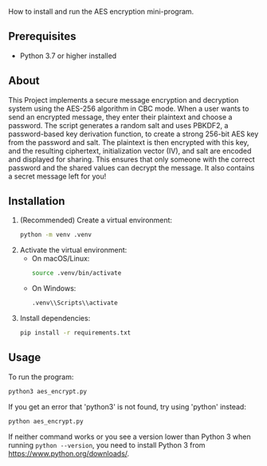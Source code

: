 How to install and run the AES encryption mini-program.

## Prerequisites

- Python 3.7 or higher installed

## About

This Project implements a secure message encryption and decryption system using the AES-256 algorithm in CBC mode. When a user wants to send an encrypted message, they enter their plaintext and choose a password. The script generates a random salt and uses PBKDF2, a password-based key derivation function, to create a strong 256-bit AES key from the password and salt. The plaintext is then encrypted with this key, and the resulting ciphertext, initialization vector (IV), and salt are encoded and displayed for sharing. This ensures that only someone with the correct password and the shared values can decrypt the message. It also contains a secret message left for you!

## Installation

1. (Recommended) Create a virtual environment:
   ```sh
   python -m venv .venv
   ```
2. Activate the virtual environment:
   - On macOS/Linux:
     ```sh
     source .venv/bin/activate
     ```
   - On Windows:
     ```sh
     .venv\\Scripts\\activate
     ```
3. Install dependencies:
   ```sh
   pip install -r requirements.txt
   ```

## Usage

To run the program:

```sh
python3 aes_encrypt.py
```

If you get an error that 'python3' is not found, try using 'python' instead:

```sh
python aes_encrypt.py
```

If neither command works or you see a version lower than Python 3 when running `python --version`, you need to install Python 3 from https://www.python.org/downloads/.
